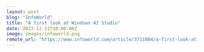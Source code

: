 ```yaml
---
layout: post
blog: "InfoWorld"
title: "A first look at Windows AI Studio"
date: 2023-12-21T10:00:00Z
image: images/infoworld.png
remote_url: "https://www.infoworld.com/article/3711804/a-first-look-at-windows-ai-studio.html#tk.rss_applicationdevelopment"
---
```

